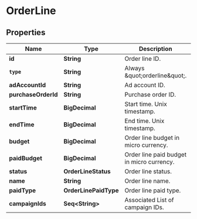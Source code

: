 

# OrderLine


## Properties

Name | Type | Description | Notes
------------ | ------------- | ------------- | -------------
**id** | **String** | Order line ID. |  [optional]
**`type`** | **String** | Always \&quot;orderline\&quot;. |  [optional]
**adAccountId** | **String** | Ad account ID. |  [optional]
**purchaseOrderId** | **String** | Purchase order ID. |  [optional]
**startTime** | **BigDecimal** | Start time. Unix timestamp. |  [optional]
**endTime** | **BigDecimal** | End time. Unix timestamp. |  [optional]
**budget** | **BigDecimal** | Order line budget in micro currency. |  [optional]
**paidBudget** | **BigDecimal** | Order line paid budget in micro currency. |  [optional]
**status** | **OrderLineStatus** | Order line status. |  [optional]
**name** | **String** | Order line name. |  [optional]
**paidType** | **OrderLinePaidType** | Order line paid type. |  [optional]
**campaignIds** | **Seq&lt;String&gt;** | Associated List of campaign IDs. | 



